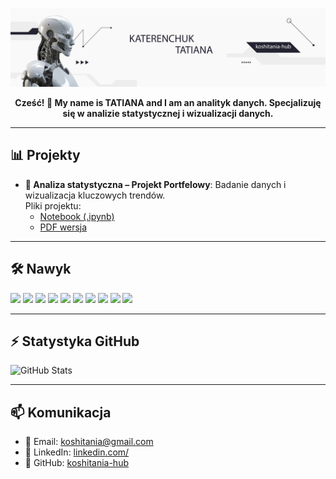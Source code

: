 <p align="center">
  <img src="10994052.jpg" alt="Koshitania" width="800"/>
</p>



<p align="center">
  <b>Cześć! 👋 My name is TATIANA and I am an analityk danych.  
  Specjalizuję się w analizie statystycznej i wizualizacji danych.</b>
</p>

---

## 📊 Projekty
- **💼 Analiza statystyczna – Projekt Portfelowy**: Badanie danych i wizualizacja kluczowych trendów.  
  Pliki projektu: 
  - [Notebook (.ipynb)](Analiza_statystyczna_Projekt_Portfelowy.ipynb)   
  - [PDF wersja](Analiza_statystyczna_Projekt_Portfelowy.pdf)  
 

---


## 🛠️ Nawyk
<p align="left">
  <img src="https://img.shields.io/badge/Python-3776AB?style=for-the-badge&logo=python&logoColor=white"/>
  <img src="https://img.shields.io/badge/Pandas-150458?style=for-the-badge&logo=pandas&logoColor=white"/>
  <img src="https://img.shields.io/badge/NumPy-013243?style=for-the-badge&logo=numpy&logoColor=white"/>
  <img src="https://img.shields.io/badge/Matplotlib-D30C7B?style=for-the-badge&logo=matplotlib&logoColor=white"/>
  <img src="https://img.shields.io/badge/Jupyter-F37626?style=for-the-badge&logo=jupyter&logoColor=white"/>
  <img src="https://img.shields.io/badge/Git-F05032?style=for-the-badge&logo=git&logoColor=white"/>
  <img src="https://img.shields.io/badge/GitHub-181717?style=for-the-badge&logo=github&logoColor=white"/>
  <img src="https://img.shields.io/badge/SQL-4479A1?style=for-the-badge&logo=postgresql&logoColor=white"/>
  <img src="https://img.shields.io/badge/Power BI-F2C811?style=for-the-badge&logo=powerbi&logoColor=white"/>
  <img src="https://img.shields.io/badge/Tableau-E97627?style=for-the-badge&logo=tableau&logoColor=white"/>
</p> 


---

## ⚡ Statystyka GitHub
<img src="https://github-readme-stats.vercel.app/api?username=koshitania-hub&show_icons=true&theme=radical" alt="GitHub Stats" />

---

## 📫 Komunikacja
- 📧 Email: [koshitania@gmail.com](mailto:koshitania@gmail.com)  
- 🔗 LinkedIn: [linkedin.com/](https://www.linkedin.com/in/tatiana-katerenchuk-6670b1386/)  
- 🐙 GitHub: [koshitania-hub](https://github.com/koshitania-hub)


